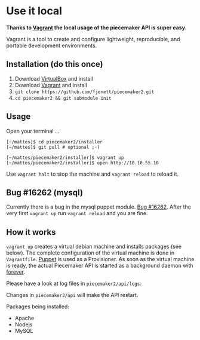 # Use it local

__Thanks to [Vagrant](http://www.vagrantup.com/) the local usage of the piecemaker API is super easy.__ 

Vagrant is a tool to create and configure lightweight, reproducible, and portable development environments.

## Installation (do this once)
1. Download [VirtualBox](https://www.virtualbox.org/wiki/Downloads) and install
1. Download [Vagrant](http://downloads.vagrantup.com) and install
1. ```git clone https://github.com/fjenett/piecemaker2.git```
1. ```cd piecemaker2 && git submodule init```

## Usage 
Open your terminal ...

```
[~/mattes]$ cd piecemaker2/installer
[~/mattes]$ git pull # optional ;-)

[~/mattes/piecemaker2/installer]$ vagrant up
[~/mattes/piecemaker2/installer]$ open http://10.10.55.10
```

Use ```vagrant halt``` to stop the machine and ```vagrant reload``` to reload it.

## Bug #16262 (mysql)
Currently there is a bug in the mysql puppet module. [Bug #16262](http://projects.puppetlabs.com/issues/16262).
After the very first ```vagrant up``` run ```vagrant reload``` and you are fine.

## How it works
```vagrant up``` creates a virtual debian machine and installs packages (see below).
The complete configuration of the virtual machine is done in ```Vagrantfile```.
[Puppet](https://puppetlabs.com) is used as a Provisioner. As soon as the virtual machine
is ready, the actual Piecemaker API is started as a background daemon with [forever](https://github.com/nodejitsu/forever).

Please have a look at log files in ```piecemaker2/api/logs```. 

Changes in ```piecemaker2/api``` will make the API restart.

Packages being installed:
 * Apache
 * Nodejs
 * MySQL

 
